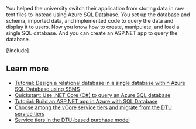 You helped the university switch their application from storing data in raw text files to instead using Azure SQL Database. You set up the database and schema, imported data, and implemented code to query the data and display it to users. Now you know how to create, manipulate, and load a single SQL database. And you can create an ASP.NET app to query the database.

[!include[](../../../includes/azure-sandbox-cleanup.md)]

## Learn more

- [Tutorial: Design a relational database in a single database within Azure SQL Database using SSMS](/azure/sql-database/sql-database-design-first-database)
- [Quickstart: Use .NET Core (C#) to query an Azure SQL database](/azure/sql-database/sql-database-connect-query-dotnet-core)
- [Tutorial: Build an ASP.NET app in Azure with SQL Database](/azure/app-service/app-service-web-tutorial-dotnet-sqldatabase)
- [Choose among the vCore service tiers and migrate from the DTU service tiers](/azure/sql-database/sql-database-service-tiers-vcore)
- [Service tiers in the DTU-based purchase model](/azure/sql-database/sql-database-service-tiers-dtu)